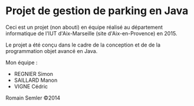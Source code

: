 Projet de gestion de parking en Java
======================

Ceci est un projet (non abouti) en équipe réalisé au département informatique de l'IUT d'Aix-Marseille (site d'Aix-en-Provence) en 2015.

Le projet a été conçu dans le cadre de la conception et de de la programmation objet avancé en Java.

Mon équipe :

- REGNIER Simon
- SAILLARD Manon
- VIGNE Cédric

Romain Semler ©2014
